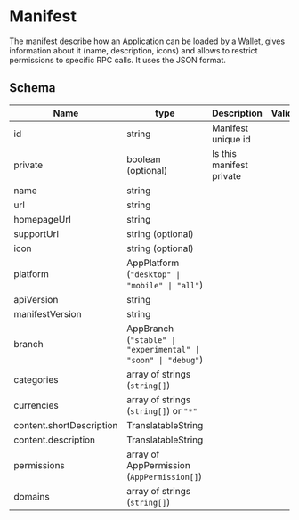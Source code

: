 # Manifest

The manifest describe how an Application can be loaded by a Wallet, gives information about it (name, description, icons) and allows to restrict permissions to specific RPC calls. It uses the JSON format.

## Schema

| Name                     | type                                                          | Description              | Validation |
| ------------------------ | ------------------------------------------------------------- | ------------------------ | ---------- |
| id                       | string                                                        | Manifest unique id       |            |
| private                  | boolean (optional)                                            | Is this manifest private |            |
| name                     | string                                                        |                          |            |
| url                      | string                                                        |                          |            |
| homepageUrl              | string                                                        |                          |            |
| supportUrl               | string (optional)                                             |                          |            |
| icon                     | string (optional)                                             |                          |            |
| platform                 | AppPlatform (`"desktop" \| "mobile" \| "all"`)                |                          |            |
| apiVersion               | string                                                        |                          |            |
| manifestVersion          | string                                                        |                          |            |
| branch                   | AppBranch (`"stable" \| "experimental" \| "soon" \| "debug"`) |                          |            |
| categories               | array of strings (`string[]`)                                 |                          |            |
| currencies               | array of strings (`string[]`) or `"*"`                        |                          |            |
| content.shortDescription | TranslatableString                                            |                          |            |
| content.description      | TranslatableString                                            |                          |            |
| permissions              | array of AppPermission (`AppPermission[]`)                    |                          |            |
| domains                  | array of strings (`string[]`)                                 |                          |            |
